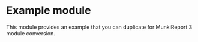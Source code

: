 Example module
==============

This module provides an example that you can duplicate for MunkiReport 3 module conversion.
